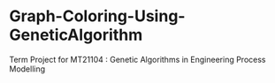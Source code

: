# Graph-Coloring-Using-GeneticAlgorithm
Term Project for MT21104 : Genetic Algorithms in Engineering Process Modelling
